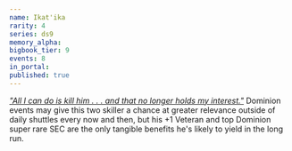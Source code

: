 ```yaml
---
name: Ikat'ika
rarity: 4
series: ds9
memory_alpha:
bigbook_tier: 9
events: 8
in_portal:
published: true
---
```


[_"All I can do is kill him . . . and that no longer holds my interest."_](https://www.youtube.com/watch?v=Z8MFp3-ebEQ) Dominion events may give this two skiller a chance at greater relevance outside of daily shuttles every now and then, but his +1 Veteran and top Dominion super rare SEC are the only tangible benefits he's likely to yield in the long run.
